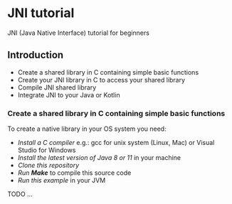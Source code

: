 # JNI tutorial
JNI (Java Native Interface) tutorial for beginners
## Introduction
- Create a shared library in C containing simple basic functions
- Create your JNI library in C to access your shared library
- Compile JNI shared library
- Integrate JNI to your Java or Kotlin

### Create a shared library in C containing simple basic functions

To create a native library in your OS system you need:

- _Install a C compiler_ e.g.: gcc for unix system (Linux, Mac) or Visual Studio for Windows
- _Install the latest version of Java 8 or 11_ in your machine
- _Clone this repository_
- _Run **Make**_ to compile this source code
- _Run this example_ in your JVM

TODO ...
